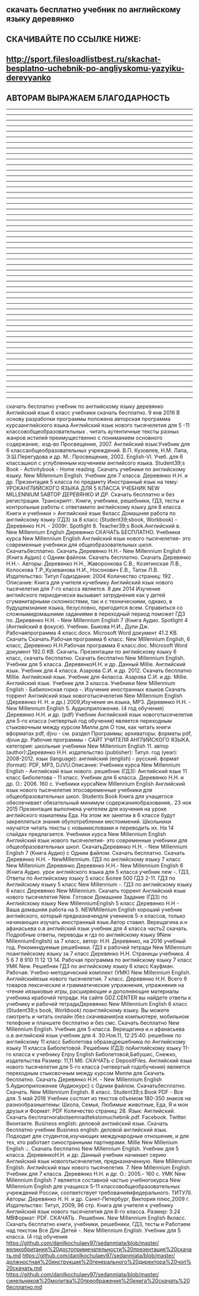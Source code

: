 скачать бесплатно учебник по английскому языку деревянко
--------------------------------------------------
СКАЧИВАЙТЕ ПО ССЫЛКЕ НИЖЕ:
--------------------------------------------------
http://sport.filesloadlistbest.ru/skachat-besplatno-uchebnik-po-angliyskomu-yazyiku-derevyanko
--------------------------------------------------
АВТОРАМ ВЫРАЖАЕМ БЛАГОДАРНОСТЬ
--------------------------------------------------
--------------------------------------------------
--------------------------------------------------
--------------------------------------------------
--------------------------------------------------
--------------------------------------------------
--------------------------------------------------
--------------------------------------------------
--------------------------------------------------
--------------------------------------------------
--------------------------------------------------
--------------------------------------------------
--------------------------------------------------
--------------------------------------------------
--------------------------------------------------
--------------------------------------------------
--------------------------------------------------
--------------------------------------------------
--------------------------------------------------
--------------------------------------------------
--------------------------------------------------
--------------------------------------------------
--------------------------------------------------
--------------------------------------------------
--------------------------------------------------
--------------------------------------------------
--------------------------------------------------
--------------------------------------------------
--------------------------------------------------
--------------------------------------------------
--------------------------------------------------
--------------------------------------------------
--------------------------------------------------
--------------------------------------------------
--------------------------------------------------
--------------------------------------------------
--------------------------------------------------
--------------------------------------------------
--------------------------------------------------
--------------------------------------------------
--------------------------------------------------
--------------------------------------------------
--------------------------------------------------
--------------------------------------------------
--------------------------------------------------
--------------------------------------------------
--------------------------------------------------
--------------------------------------------------
--------------------------------------------------
--------------------------------------------------
--------------------------------------------------
--------------------------------------------------
--------------------------------------------------
--------------------------------------------------
скачать бесплатно учебник по английскому языку деревянко Английский язык 6 класс учебники скачать бесплатно. 9 янв 2016  В основу разработки программы положена авторская программа курсаанглийского языка Английский язык нового тысячелетия для 5 -11 классовобщеобразовательных . читать аутентичные тексты разных жанров истилей преимущественно с пониманием основного содержания;. изд-во Просвещение, 2007. Английский язык:Учебник для 6 классаобщеобразовательных учреждений. В.П. Кузовлев, Н.М. Лапа, Э.Ш.Перегудова и др. М.: Просвещение, 2002. English-VI. Учеб. для 6 классашкол с углубленным изучением английсого языка. Student39;s Book - Activitybook - Home reading. Скачать учебники по английскому языку. New Millennium English. Учебник для 7 класса. Деревянко Н.Н. и др. Презентация 5 класса по предмету Иностранный язык на тему: УРОКАНГЛИЙСКОГО ЯЗЫКА ДЛЯ 5 КЛАССА УЧЕБНИК NEW MILLENNIUM 5АВТОР ДЕРЕВЯНКО И ДР. Скачать бесплатно и без регистрации. Транскрипт:. Книги, учебники, решебники, ГДЗ, тесты и контрольные работы с ответамипо английскому языку для 8 класса. Книги и учебники > Английский язык 8класс  Домашняя работа по английскому языку (ГДЗ) за 8 класс (Student39;sbook, Workbook) - Деревянко Н.Н. - 2009г. Spotlight 8. Teacher39;s Book.Английский в. New Millennium English Деревянко СКАЧАТЬ БЕСПЛАТНО. Учебники курса New Millennium English Английский язык нового тысячелетия- это современные учебники для общеобразовательных школ.  Скачатьбесплатно. Скачать Деревянко Н.Н.- New Millennium English 6 (Книга  Аудио) с  Одним файлом. Скачать бесплатно. Скачать Деревянко Н.Н.-. Авторы: Деревянко Н.Н., Жаворонкова С.В., Козятинская Л.В., Колоскова Т.Р.,Кузеванова Н.И., Носонович Е.В., Талзи Л.В. Издательство: Титул Годиздания: 2004 Количество страниц: 192 . Описание: Книга для учителя кучебнику Английский язык нового тысячелетия для 7-го класса является. 8 дек 2014  Изучение английского периодически вызывает затруднения как у детей сгуманитарными склонностями, так и с техническими, однако, в будущемзнание языка, безусловно, пригодится всем. Справиться со сложнымидомашними заданиями в переходный период поможет ГДЗ по. Деревянко Н.Н. - New Millennium English 7 (Книга  Аудио. Spotlight 4 (Английский в фокусе). Учебник. Быкова Н.И., Дули Дж. Рабочаяпрограмма 4 класс.docx. Microsoft Word документ 41.2 KB. Скачать  Скачать.Рабочая программа 6 класс. New Millennium English, 6 класс, Деревянко Н.Н.Рабочая программа 6 класс.doc. Microsoft Word документ 192.0 KB. Скачать.
Презентации по английскому языку 6 класс, скачать бесплатно. Скачать бесплатно New Millennium English. Учебник для 5 класса. ДеревянкоН.Н. и др. Данный  Millie. Английский язык. Учебник для 4 класса. Азарова С.И. и др. 2012. Скачать бесплатно Millie. Английский язык. Учебник для 4класса. Азарова С.И. и др.  Millie. Английский язык. Учебник для 3 класса. Учебники New Millennium English - Бабилонская горка -. Изучение иностранных языков  Скачать торрент Английский язык новоготысячелетия  New Millennium English (Деревянко Н. Н. и др.) 2009,Изучение ин.языка, МР3. Деревянко Н.Н. - New Millennium English 5. Аудиоприложение. (4 год обучения) Деревянко Н.Н. и др. (pdf)  Учебник Английский язык новоготысячелетия для 5-го класса (четвертый год обучения) является переходным стыковочным между курсом Милли для  О том, как читать книги вформатах pdf, djvu - см. раздел Программы; архиваторы; форматы pdf, djvuи др. Рабочие программы - САЙТ УЧИТЕЛЯ АНГЛИЙСКОГО ЯЗЫКА. категория: школьные учебники  New Millennium English 11. автор (author):Деревянко Н.Н. издательство (publisher): Титул. год (year): 2008-2012. язык (language): английский (english) - русский. формат (format): PDF, MP3, DJVU.Описание: Учебники курса New Millennium English - Английский язык нового. решебник (ГДЗ): Английский язык 11 класс Биболетова - 11 класс. Учебник для 6 класса. Деревянко Н.Н. и др. О.: 2006.  160 с. Учебники курсаNew Millennium English Английский язык нового тысячелетия  этосовременные учебники для общеобразовательных школ. Students Book Книга для учащегося обеспечивает обязательный минимум содержанияобразования,. 23 ноя 2015  Презентация выполнена учителем для изучения на уроке английского языкатемы Еда. На этом же занятии в 6 классе будут закрепляться знания обупотреблении местоимений. Школьники научатся читать тексты с новымисловами и переводить их. На 14 слайдах предлагается. Учебники курса New Millennium English Английский язык нового тысячелетия- это современные учебники для общеобразовательных школ.  СкачатьДеревянко Н.Н. - New Millennium English 7 (Книга  Аудио) с Одним файлом. Скачать бесплатно. Скачать Деревянко Н.Н. - NewMillennium. ГДЗ по английскому языку 7 класс New Millennium Деревянко
Деревянко Н.Н.- New Millennium English 6 (Книга  Аудио. урок английского языка для 5 класса учебник new  -. ГДЗ, Ответы по Английскому языку 5 класс  Более 500 ГДЗ 2-11. ГДЗ по Английскому языку 5 класс New Millennium  -. ГДЗ по английскому языку 6 класс Деревянко New Millennium. Скачать торрент Английский язык нового тысячелетия  New. Готовое Домашнее Задание (ГДЗ) по Английскому языку New MillenniumEnglish 5 класс Деревянко Н.Н - Ваша домашняя работа на 5.  NEWMillenium English  хороший учебник английского, который предназначендля учеников 5-х классов, только начинающих изучать иностранный язык.Автор ставил. Верещагина и.н афанасьева о.в английский язык учебник для 4 класса часть2 скачать. Подробные ответы, переводы и гдз по английскому языку 9New MillenniumEnglish) за 7 класс, автор: Н.Н. Деревянко, на 2016 учебный год. Рекомендуемые решебники. ГДЗ к рабочей тетради New Millennium поанглийскому языку за 7 класс Деревянко Н.Н. Страницы учебника. 4 5 6 7 8 910 11 12 13 14. Рабочая программа по английскому языку 7 класс УМК New. Решебник ГДЗ по английскому языку 6 класс Кауфман. Рабочая. Учебно-методический комплект (УМК) New Millennium English. Английскийязык нового тысячелетия. 7 класс. Деревянко Н.Н. Всего 6 товаров лексические и грамматические упражнения, упражнения на чтение иязыковые игры, расширяющие и дополняющие материалы учебника ирабочей тетради. На сайте GDZ.CENTER вы найдете ответы к учебнику и рабочей тетрадиДеревянко New Millennium English 6 класс (Student39;s book, Workbook) поанглийскому языку. Вы можете смотреть и читать онлайн (без скачивания)на компьютере, мобильном телефоне и планшете бесплатно и без смс.
Скачать бесплатно New Millennium English. Учебник для 5 класса. Верещагина и.н афанасьева о.в английский язык учебник для 4. 30.Ноя.11, 12:25:40. решебник по английскому 11 класс Биболетова образецрешебника по Английскому языку 11 класса Биболетовой. Решебник (ГДЗ) поАнглийскому языку 11-го класса к учебнику Enjoy English Биболетовой,Бабушис, Снежко, издательства  Размер: 11,11 Мб. СКАЧАТЬ с DepositFiles. Английский язык нового тысячелетия для 5-го класса (четвертый годобучения) является переходным стыковочным между курсом Милли для Скачать бесплатно. Скачать Деревянко Н.Н. - New Millennium English 5.Аудиоприложение (Аудиокурс) с  Одним файлом. Скачатьбесплатно. Скачать. New Millennium English. 8 класс. Student39;s Book PDF - Все для. 5 май 2016  Учебник состоит из текстов объемом 180-350 знаков на разнообразныетемы: Школа, Семья, Любимые животные, Еда, Я и мои друзья и Формат: PDF Количество страниц: 28. Язык: Английский. Скачать бесплатноrabotaemnadtekstomuchebnik.pdf. Facebook. Twitter. Вконтакте. Business english: деловой английский язык. Скачать бесплатно учебник Business english: деловой английский язык. Подходит для студентов,изучающих международные отношения, и для тех, кто работает синостранными партнерами. Millie  New Millenium English ::. Скачать бесплатно New Millennium English. Учебник для 5 класса. ДеревянкоН.Н. и др. Данный учебник начинает серию Английский язык новоготысячелетия, предназначенную. New Millennium English. Английский язык нового тысячелетия. 7. New Millennium English. Учебник для 7 класса. Деревянко Н.Н. и др. О.: 2005.- 160 с. УМК New Millennium English 7 является составной частью учебногокурса New Millennium English для учащихся 5-11 классовобщеобразовательных учреждений России, соответствует требованиямфедерального. ТИТУЛ). Авторы: Деревянко Н. Н. и др. Санкт-Петербург, Виктория плюс,2009 г. Издательство: Титул, 2009, 96 стр. Книга для учителя к учебнику Английский язык нового тысячелетия для 8-го класса. Размер: 3.24 MBФормат: PDF. СКАЧАТЬ . Решебник. New Millennium English 8класс. Скачать бесплатно книги, учебники, решебники, ГДЗ, тесты и
Работаем над текстом  Все Для Детей -. New Millennium English. Учебник для 5 класса. (4 год обучения
https://github.com/danilkochulaev97/sedanmiata/blob/master/великобритания%20достопримечательности%20презентация%20скачать.md
https://github.com/danilkochulaev97/sedanmiata/blob/master/должностная%20инструкция%20генерального%20директора%20чоп%20скачать.md
https://github.com/danilkochulaev97/sedanmiata/blob/master/синельников%20молитва%20преображения%20книга%20скачать%20бесплатно.md